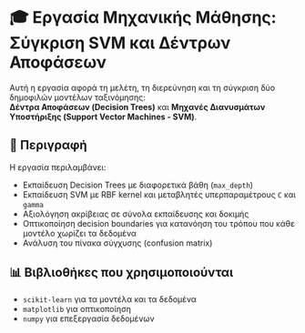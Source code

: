 # 🎓 Εργασία Μηχανικής Μάθησης: Σύγκριση SVM και Δέντρων Αποφάσεων

Αυτή η εργασία αφορά τη μελέτη, τη διερεύνηση και τη σύγκριση δύο δημοφιλών μοντέλων ταξινόμησης:  
**Δέντρα Αποφάσεων (Decision Trees)** και **Μηχανές Διανυσμάτων Υποστήριξης (Support Vector Machines - SVM)**.

## 🧪 Περιγραφή

Η εργασία περιλαμβάνει:

- Εκπαίδευση Decision Trees με διαφορετικά βάθη (`max_depth`)
- Εκπαίδευση SVM με RBF kernel και μεταβλητές υπερπαραμέτρους `C` και `gamma`
- Αξιολόγηση ακρίβειας σε σύνολα εκπαίδευσης και δοκιμής
- Οπτικοποίηση decision boundaries για κατανόηση του τρόπου που κάθε μοντέλο χωρίζει τα δεδομένα
- Ανάλυση του πίνακα σύγχυσης (confusion matrix)

## 📊 Βιβλιοθήκες που χρησιμοποιούνται

- `scikit-learn` για τα μοντέλα και τα δεδομένα
- `matplotlib` για οπτικοποίηση
- `numpy` για επεξεργασία δεδομένων
